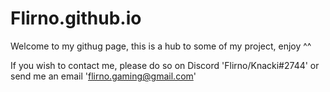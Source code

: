 # Flirno.github.io

Welcome to my githug page, this is a hub to some of my project, enjoy ^^

If you wish to contact me, please do so on Discord 'Flirno/Knacki#2744' or send me an email 'flirno.gaming@gmail.com'

